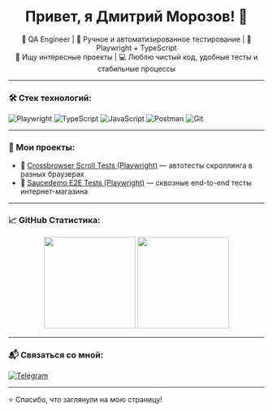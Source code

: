 <h1 align="center">Привет, я Дмитрий Морозов! 👋</h1>

<p align="center">
  🔎 QA Engineer | 🤖 Ручное и автоматизированное тестирование | 🧪 Playwright + TypeScript<br>
  🚀 Ищу интересные проекты | 💻 Люблю чистый код, удобные тесты и стабильные процессы
</p>

---

### 🛠️ Стек технологий:

![Playwright](https://img.shields.io/badge/Playwright-Base-2ea44f?logo=playwright&style=for-the-badge)
![TypeScript](https://img.shields.io/badge/TypeScript-Base-3178c6?logo=typescript&style=for-the-badge)
![JavaScript](https://img.shields.io/badge/JavaScript-Intermediate-f7df1e?logo=javascript&style=for-the-badge&logoColor=black)
![Postman](https://img.shields.io/badge/Postman-API-F26B3A?logo=postman&style=for-the-badge)
![Git](https://img.shields.io/badge/Git-Base-F05032?logo=git&style=for-the-badge)

---

### 📂 Мои проекты:

- 🧪 [Crossbrowser Scroll Tests (Playwright)](https://github.com/Pwnzmoroz/playwright-crossbrowser-scroll) — автотесты скроллинга в разных браузерах
- 🛒 [Saucedemo E2E Tests (Playwright)](https://github.com/Pwnzmoroz/saucedemo-e2e-tests) — сквозные end-to-end тесты интернет-магазина

---

### 📈 GitHub Статистика:

<p align="center">
  <img src="https://github-readme-stats.vercel.app/api?username=Pwnzmoroz&show_icons=true&theme=dark" height="180px"/>
  <img src="https://github-readme-stats.vercel.app/api/top-langs/?username=Pwnzmoroz&layout=compact&theme=dark" height="180px"/>
</p>

---

### 📬 Связаться со мной:

[![Telegram](https://img.shields.io/badge/Telegram-@pwnzmoroz-2ea44f?logo=telegram&logoColor=white&style=for-the-badge)](https://t.me/pwnzmoroz)

---

⭐️ Спасибо, что заглянули на мою страницу!
